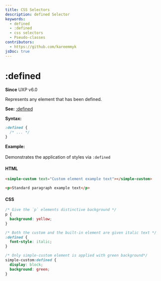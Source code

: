 ```yaml
---
title: CSS Selectors
description: defined Selector
keywords:
  - defined
  - :defined
  - css selectors
  - Pseudo-classes
contributors:
  - https://github.com/kareemmyk
jsDoc: true
---
```

# :defined

**Since** UXP v6.0

Represents any element that has been defined.

**See:** [:defined](https://developer.mozilla.org/en-US/docs/Web/CSS/:defined)

**Syntax:**
```css
:defined {
  /* ... */
}
```

**Example:**
<br></br>
Demonstrates the application of styles via `:defined`
<CodeBlock slots="heading, code" repeat="2" languages="HTML, CSS" />

#### HTML
```html
<simple-custom text="Custom element example text"></simple-custom>

<p>Standard paragraph example text</p>
```
#### CSS
```css
/* Give the `p` elements distinctive background */
p {
  background: yellow;
}

/* Both the custom and the built-in element are given italic text */
:defined {
  font-style: italic;
}

/* Only simple-custom element is applied with green background*/
simple-custom:defined {
  display: block;
  background: green;
}
```
